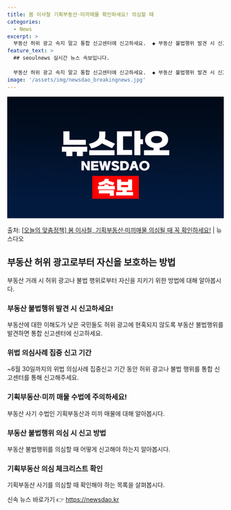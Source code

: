 ```yaml
---
title: 봄 이사철 기획부동산·미끼매물 확인하세요! 의심할 때
categories:
  - News
excerpt: >
  부동산 허위 광고 속지 말고 통합 신고센터에 신고하세요.  ◆ 부동산 불법행위 발견 시 신고하세요!  기획부…
feature_text: >
  ## seoulnews 실시간 뉴스 속보입니다.

  부동산 허위 광고 속지 말고 통합 신고센터에 신고하세요.  ◆ 부동산 불법행위 발견 시 신고하세요!  기획부…
image: '/assets/img/newsdao_breakingnews.jpg'
---
```


![뉴스다오 속보](/assets/img/newsdao_breakingnews.jpg)

<p>출처: <a href="https://newsdao.kr/3579" rel="dofollow">[오늘의 맞춤정책] 봄 이사철, 기획부동산·미끼매물 의심될 때 꼭 확인하세요!</a> | 뉴스다오</p>

<h2 data-ke-size="size26">부동산 허위 광고로부터 자신을 보호하는 방법</h2>
<p data-ke-size="size16">부동산 거래 시 허위 광고나 불법 행위로부터 자신을 지키기 위한 방법에 대해 알아봅시다.</p>

<h3>부동산 불법행위 발견 시 신고하세요!</h3>
<p data-ke-size="size16">부동산에 대한 이해도가 낮은 국민들도 허위 광고에 현혹되지 않도록 부동산 불법행위를 발견하면 통합 신고센터에 신고하세요.</p>

<h3>위법 의심사례 집중 신고 기간</h3>
<p data-ke-size="size16">~6월 30일까지의 위법 의심사례 집중신고 기간 동안 허위 광고나 불법 행위를 통합 신고센터를 통해 신고해주세요.</p>

<h3>기획부동산·미끼 매물 수법에 주의하세요!</h3>
<p data-ke-size="size16">부동산 사기 수법인 기획부동산과 미끼 매물에 대해 알아봅시다.</p>

<h3>부동산 불법행위 의심 시 신고 방법</h3>
<p data-ke-size="size16">부동산 불법행위를 의심할 때 어떻게 신고해야 하는지 알아봅시다.</p>

<h3>기획부동산 의심 체크리스트 확인</h3>
<p data-ke-size="size16">기획부동산 사기를 의심할 때 확인해야 하는 목록을 살펴봅시다.</p> 

신속 뉴스 바로가기 👉 <a href="https://newsdao.kr" rel="dofollow">https://newsdao.kr</a>


